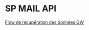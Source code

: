 # SP MAIL API


[Flow de récupération des données GW](https://app.diagrams.net/#G1QzJyaIaxNSHuCFJVbLvyHqxIiOfKErt5)